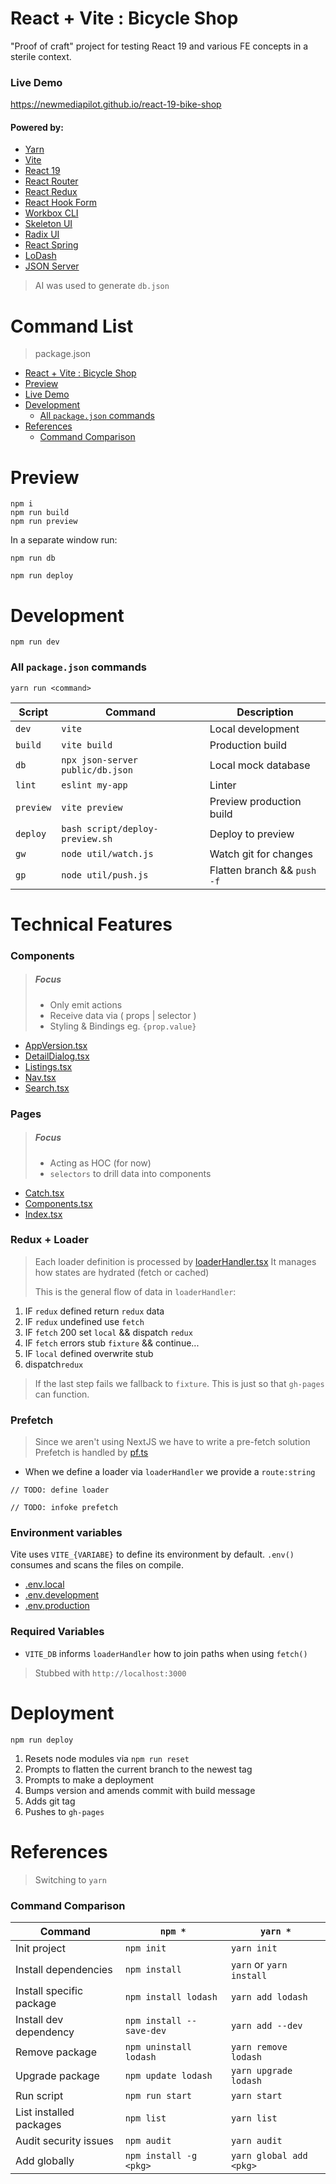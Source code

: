 # React + Vite : Bicycle Shop

"Proof of craft" project for testing React 19 and various FE
concepts in a sterile context.

### Live Demo

https://newmediapilot.github.io/react-19-bike-shop

#### Powered by:

- [Yarn](https://yarnpkg.com/)
- [Vite](https://vite.dev/)
- [React 19](https://react.dev/learn/build-a-react-app-from-scratch)
- [React Router](https://api.reactrouter.com/v7/functions/react_router.createBrowserRouter.html)
- [React Redux](https://react-redux.js.org/introduction/getting-started)
- [React Hook Form](https://react-hook-form.com)
- [Workbox CLI](https://developer.chrome.com/docs/workbox/)
- [Skeleton UI](https://www.skeleton.dev/)
- [Radix UI](https://www.radix-ui.com/)
- [React Spring](https://www.react-spring.dev/)
- [LoDash](https://lodash.com/)
- [JSON Server](https://www.npmjs.com/package/json-server)

> AI was used to generate `db.json`

# Command List

> package.json
- [React + Vite : Bicycle Shop](#react--vite--bicycle-shop)
- [Preview](#preview)
- [Live Demo](#live-demo)
- [Development](#development)
  - [All `package.json` commands](#all-packagejson-commands)
- [References](#references)
  - [Command Comparison](#command-comparison)

# Preview

```
npm i
npm run build
npm run preview
```

In a separate window run:
```
npm run db
```

```
npm run deploy
```

# Development

```
npm run dev
```

### All `package.json` commands

`yarn run <command>`

| **Script**   | **Command**                                 | **Description**               |
|--------------|---------------------------------------------|-------------------------------|
| `dev`        | `vite`                                      | Local development             |
| `build`      | `vite build`                                | Production build              |
| `db`         | `npx json-server public/db.json`            | Local mock database           |
| `lint`       | `eslint my-app`                             | Linter                        |
| `preview`    | `vite preview`                              | Preview production build      |
| `deploy`     | `bash script/deploy-preview.sh`             | Deploy to preview             |
| `gw`         | `node util/watch.js`                        | Watch git for changes         |
| `gp`         | `node util/push.js`                         | Flatten branch && `push -f`   |

# Technical Features

### Components

> ##### Focus
> - Only emit actions
> - Receive data via ( props | selector )
> - Styling & Bindings eg. `{prop.value}`

- [AppVersion.tsx](src/components/AppVersion.tsx)
- [DetailDialog.tsx](src/components/ListingsDialog.tsx)
- [Listings.tsx](src/components-primitives/LTable.tsx)
- [Nav.tsx](src/components/NavGlobal.tsx)
- [Search.tsx](src/components/InputSearch.tsx)

### Pages

> ##### Focus
> - Acting as HOC (for now)
> - `selectors` to drill data into components

- [Catch.tsx](src/pages/Catch.tsx)
- [Components.tsx](src/pages/Components.tsx)
- [Index.tsx](src/pages/Index.tsx)

### Redux + Loader

> Each loader definition is processed by [loaderHandler.tsx](src/loaders/core/loaderHandler.ts)
> It manages how states are hydrated (fetch or cached)
>
> This is the general flow of data in `loaderHandler`:

1. IF `redux` defined return `redux` data
1. IF `redux` undefined use `fetch`
1. IF `fetch` 200 set `local` && dispatch `redux`
1. IF `fetch` errors stub `fixture` && continue...
1. IF `local` defined overwrite stub
1. dispatch`redux`

> If the last step fails we fallback to  `fixture`. 
> This is just so that `gh-pages` can function. 

### Prefetch

> Since we aren't using NextJS we have to write a pre-fetch solution 
> Prefetch is handled by [pf.ts](src/loaders/core/pf.ts)

- When we define a loader via `loaderHandler` we provide a `route:string`

```
// TODO: define loader
```
```
// TODO: infoke prefetch
```

### Environment variables

Vite uses `VITE_{VARIABE}` to define its environment by default.
`.env()` consumes and scans the files on compile.

- [.env.local](.env.uat)
- [.env.development](.env.development)
- [.env.production](.env.production)

### Required Variables

- `VITE_DB` informs `loaderHandler` how to join paths when using `fetch()`
> Stubbed with `http://localhost:3000`

# Deployment

`npm run deploy`

1. Resets node modules via `npm run reset`
1. Prompts to flatten the current branch to the newest tag
1. Prompts to make a deployment
1. Bumps version and amends commit with build message
1. Adds git tag
1. Pushes to `gh-pages`

# References

> Switching to `yarn`

### Command Comparison

| Command                      | `npm *`                   | `yarn *`                 |
|------------------------------|---------------------------|--------------------------|
| Init project                 | `npm init`                | `yarn init`              |
| Install dependencies         | `npm install`             | `yarn` or `yarn install` |
| Install specific package     | `npm install lodash`      | `yarn add lodash`        |
| Install dev dependency       | `npm install --save-dev`  | `yarn add --dev`         |
| Remove package               | `npm uninstall lodash`    | `yarn remove lodash`     |
| Upgrade package              | `npm update lodash`       | `yarn upgrade lodash`    |
| Run script                   | `npm run start`           | `yarn start`             |
| List installed packages      | `npm list`                | `yarn list`              |
| Audit security issues        | `npm audit`               | `yarn audit`             |
| Add globally                 | `npm install -g <pkg>`    | `yarn global add <pkg>`  |